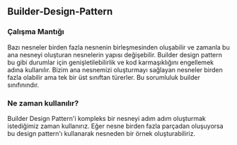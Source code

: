 ## Builder-Design-Pattern


### Çalışma Mantığı

Bazı nesneler birden fazla nesnenin birleşmesinden oluşabilir ve zamanla bu ana nesneyi oluşturan nesnelerin yapısı değişebilir. Builder design pattern bu gibi durumlar için genişletilebilirlik ve kod karmaşıklığını engellemek adına kullanılır. Bizim ana nesnemizi oluşturmayı sağlayan nesneler birden fazla olabilir ama tek bir üst sınıftan türerler. Bu sorumluluk builder sınıfınındır.

### Ne zaman kullanılır?

  Builder Design Pattern'i kompleks bir nesneyi adım adım oluşturmak istediğimiz zaman kullanırız. Eğer nesne birden fazla parçadan oluşuyorsa bu design pattern'ı kullanarak nesneden bir örnek oluşturabiliriz.
